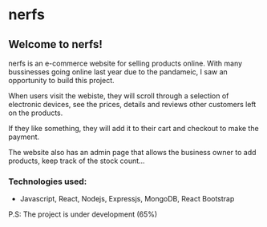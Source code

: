 # nerfs

## Welcome to nerfs!

nerfs is an e-commerce website for selling products online. With many bussinesses going online last year due to the pandameic, I saw an opportunity to build this project.

When users visit the webiste, they will scroll through a selection of electronic devices, see the prices, details and reviews other customers left on the products.

If they like something, they will add it to their cart and checkout to make the payment.

The website also has an admin page that allows the business owner to add products, keep track of the stock count...

### Technologies used:

* Javascript, React, Nodejs, Expressjs, MongoDB, React Bootstrap

P.S: The project is under development (65%)
